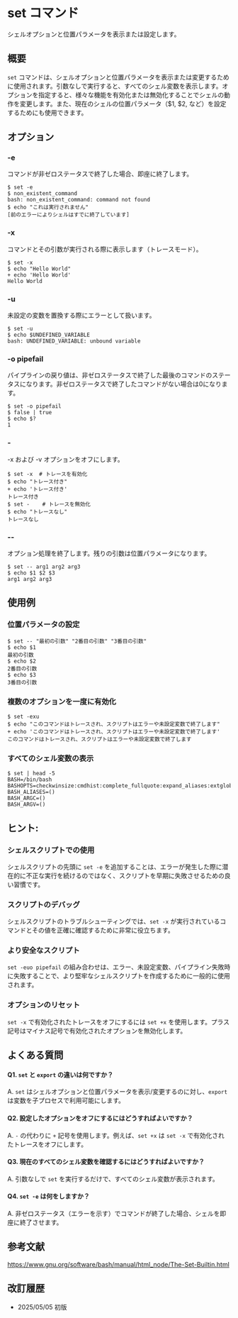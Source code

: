 # set コマンド

シェルオプションと位置パラメータを表示または設定します。

## 概要

`set` コマンドは、シェルオプションと位置パラメータを表示または変更するために使用されます。引数なしで実行すると、すべてのシェル変数を表示します。オプションを指定すると、様々な機能を有効化または無効化することでシェルの動作を変更します。また、現在のシェルの位置パラメータ（$1, $2, など）を設定するためにも使用できます。

## オプション

### **-e**

コマンドが非ゼロステータスで終了した場合、即座に終了します。

```console
$ set -e
$ non_existent_command
bash: non_existent_command: command not found
$ echo "これは実行されません"
[前のエラーによりシェルはすでに終了しています]
```

### **-x**

コマンドとその引数が実行される際に表示します（トレースモード）。

```console
$ set -x
$ echo "Hello World"
+ echo 'Hello World'
Hello World
```

### **-u**

未設定の変数を置換する際にエラーとして扱います。

```console
$ set -u
$ echo $UNDEFINED_VARIABLE
bash: UNDEFINED_VARIABLE: unbound variable
```

### **-o pipefail**

パイプラインの戻り値は、非ゼロステータスで終了した最後のコマンドのステータスになります。非ゼロステータスで終了したコマンドがない場合は0になります。

```console
$ set -o pipefail
$ false | true
$ echo $?
1
```

### **-**

-x および -v オプションをオフにします。

```console
$ set -x  # トレースを有効化
$ echo "トレース付き"
+ echo 'トレース付き'
トレース付き
$ set -    # トレースを無効化
$ echo "トレースなし"
トレースなし
```

### **--**

オプション処理を終了します。残りの引数は位置パラメータになります。

```console
$ set -- arg1 arg2 arg3
$ echo $1 $2 $3
arg1 arg2 arg3
```

## 使用例

### 位置パラメータの設定

```console
$ set -- "最初の引数" "2番目の引数" "3番目の引数"
$ echo $1
最初の引数
$ echo $2
2番目の引数
$ echo $3
3番目の引数
```

### 複数のオプションを一度に有効化

```console
$ set -exu
$ echo "このコマンドはトレースされ、スクリプトはエラーや未設定変数で終了します"
+ echo 'このコマンドはトレースされ、スクリプトはエラーや未設定変数で終了します'
このコマンドはトレースされ、スクリプトはエラーや未設定変数で終了します
```

### すべてのシェル変数の表示

```console
$ set | head -5
BASH=/bin/bash
BASHOPTS=checkwinsize:cmdhist:complete_fullquote:expand_aliases:extglob:extquote:force_fignore:histappend:interactive_comments:progcomp:promptvars:sourcepath
BASH_ALIASES=()
BASH_ARGC=()
BASH_ARGV=()
```

## ヒント:

### シェルスクリプトでの使用

シェルスクリプトの先頭に `set -e` を追加することは、エラーが発生した際に潜在的に不正な実行を続けるのではなく、スクリプトを早期に失敗させるための良い習慣です。

### スクリプトのデバッグ

シェルスクリプトのトラブルシューティングでは、`set -x` が実行されているコマンドとその値を正確に確認するために非常に役立ちます。

### より安全なスクリプト

`set -euo pipefail` の組み合わせは、エラー、未設定変数、パイプライン失敗時に失敗することで、より堅牢なシェルスクリプトを作成するために一般的に使用されます。

### オプションのリセット

`set -x` で有効化されたトレースをオフにするには `set +x` を使用します。プラス記号はマイナス記号で有効化されたオプションを無効化します。

## よくある質問

#### Q1. `set` と `export` の違いは何ですか？
A. `set` はシェルオプションと位置パラメータを表示/変更するのに対し、`export` は変数を子プロセスで利用可能にします。

#### Q2. 設定したオプションをオフにするにはどうすればよいですか？
A. `-` の代わりに `+` 記号を使用します。例えば、`set +x` は `set -x` で有効化されたトレースをオフにします。

#### Q3. 現在のすべてのシェル変数を確認するにはどうすればよいですか？
A. 引数なしで `set` を実行するだけで、すべてのシェル変数が表示されます。

#### Q4. `set -e` は何をしますか？
A. 非ゼロステータス（エラーを示す）でコマンドが終了した場合、シェルを即座に終了させます。

## 参考文献

https://www.gnu.org/software/bash/manual/html_node/The-Set-Builtin.html

## 改訂履歴

- 2025/05/05 初版